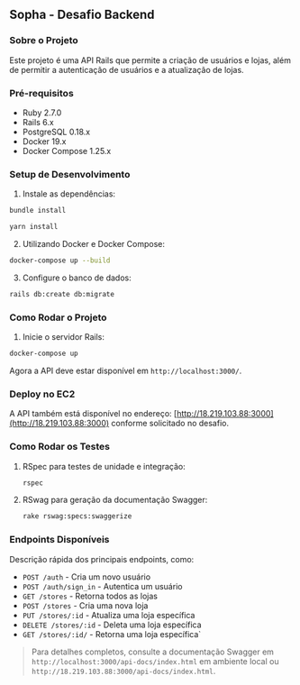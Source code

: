 ## Sopha - Desafio Backend

### Sobre o Projeto

Este projeto é uma API Rails que permite a criação de usuários e lojas, além de permitir a autenticação de usuários e a atualização de lojas.

### Pré-requisitos

- Ruby 2.7.0
- Rails 6.x
- PostgreSQL 0.18.x
- Docker 19.x
- Docker Compose 1.25.x

### Setup de Desenvolvimento

1. Instale as dependências:

```bash
bundle install
```

```bash
yarn install
```

2. Utilizando Docker e Docker Compose:

```bash
docker-compose up --build
```

3. Configure o banco de dados:

```bash
rails db:create db:migrate
```

### Como Rodar o Projeto

1. Inicie o servidor Rails:

```bash
docker-compose up
```

Agora a API deve estar disponível em `http://localhost:3000/`.


### Deploy no EC2

A API também está disponível no endereço: [http://18.219.103.88:3000](http://18.219.103.88:3000)
conforme solicitado no desafio.

### Como Rodar os Testes

1. RSpec para testes de unidade e integração:

    ```bash
    rspec
    ```

2. RSwag para geração da documentação Swagger:

    ```bash
    rake rswag:specs:swaggerize
    ```

### Endpoints Disponíveis

Descrição rápida dos principais endpoints, como:
- `POST /auth` - Cria um novo usuário
- `POST /auth/sign_in` - Autentica um usuário
- `GET /stores` - Retorna todos as lojas 
- `POST /stores` - Cria uma nova loja
- `PUT /stores/:id` - Atualiza uma loja específica
- `DELETE /stores/:id` - Deleta uma loja específica
- `GET /stores/:id/`  - Retorna uma loja específica`

> Para detalhes completos, consulte a documentação Swagger em `http://localhost:3000/api-docs/index.html` em ambiente local ou `http://18.219.103.88:3000/api-docs/index.html`.